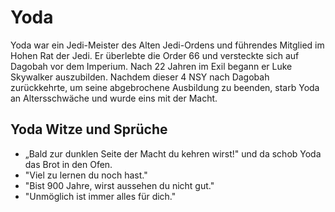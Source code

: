 # Yoda

Yoda war ein Jedi-Meister des Alten Jedi-Ordens und führendes Mitglied im Hohen Rat der Jedi. Er überlebte die Order 66 und versteckte sich auf Dagobah vor dem Imperium. Nach 22 Jahren im Exil begann er Luke Skywalker auszubilden. Nachdem dieser 4 NSY nach Dagobah zurückkehrte, um seine abgebrochene Ausbildung zu beenden, starb Yoda an Altersschwäche und wurde eins mit der Macht. 

## Yoda Witze und Sprüche

* „Bald zur dunklen Seite der Macht du kehren wirst!" und da schob Yoda das Brot in den Ofen.
* "Viel zu lernen du noch hast." 
 * "Bist 900 Jahre, wirst aussehen du nicht gut." 
 * "Unmöglich ist immer alles für dich." 

